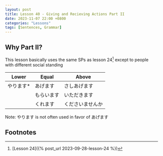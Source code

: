 ```yaml
--- 
layout: post 
title: Lesson 40 - Giving and Recieving Actions Part II
date: 2023-11-07 22:00 +0800 
categories: "Lessons"
tags: [Sentences, Grammar]
---
```


## Why Part II?
This lesson basically uses the same SPs as lesson 24[^fn1] except to people with different social standing

| Lower | Equal | Above |
| -- | -- | -- |
| やります* | あげます | さしあげます |
| | もらいます | いただきます |
| | くれます | くださいませんか |

Note: やります is not often used in favor of あげます

## Footnotes
[^fn1]: [Lesson 24]({% post_url 2023-09-28-lesson-24 %})
